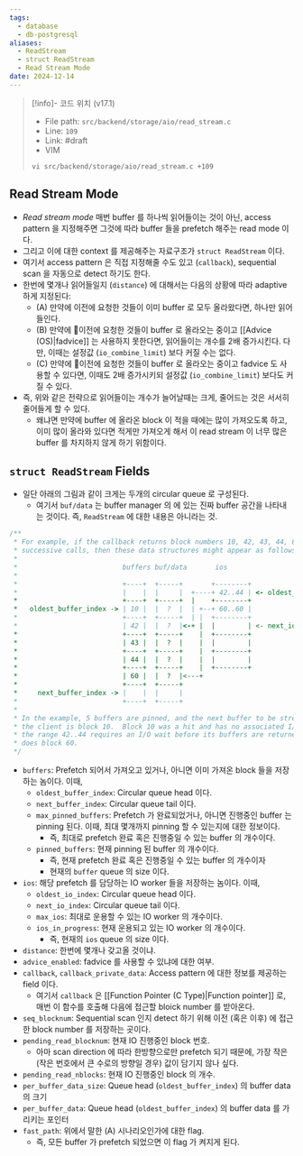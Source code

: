 ```yaml
---
tags:
  - database
  - db-postgresql
aliases:
  - ReadStream
  - struct ReadStream
  - Read Stream Mode
date: 2024-12-14
---
```

> [!info]- 코드 위치 (v17.1)
> - File path: `src/backend/storage/aio/read_stream.c`
> - Line: `109`
> - Link: #draft 
> - VIM
> ```
> vi src/backend/storage/aio/read_stream.c +109
> ```

## Read Stream Mode

- *Read stream mode* 매번 buffer 를 하나씩 읽어들이는 것이 아닌, access pattern 을 지정해주면 그것에 따라 buffer 들을 prefetch 해주는 read mode 이다.
- 그리고 이에 대한 context 를 제공해주는 자료구조가 `struct ReadStream` 이다.
- 여기서 access pattern 은 직접 지정해줄 수도 있고 (`callback`), sequential scan 을 자동으로 detect 하기도 한다.
- 한번에 몇개나 읽어들일지 (`distance`) 에 대해서는 다음의 상황에 따라 adaptive 하게 지정된다:
	- (A) 만약에 이전에 요청한 것들이 이미 buffer 로 모두 올라왔다면, 하나만 읽어들인다.
	- (B) 만약에 이전에 요청한 것들이 buffer 로 올라오는 중이고 [[Advice (OS)|fadvice]] 는 사용하지 못한다면, 읽어들이는 개수를 2배 증가시킨다. 다만, 이때는 설정값 (`io_combine_limit`) 보다 커질 수는 없다.
	- (C) 만약에 이전에 요청한 것들이 buffer 로 올라오는 중이고 fadvice 도 사용할 수 있다면, 이때도 2배 증가시키되 설정값 (`io_combine_limit`) 보다도 커질 수 있다.
- 즉, 위와 같은 전략으로 읽어들이는 개수가 늘어날때는 크게, 줄어드는 것은 서서히 줄어들게 할 수 있다.
	- 왜냐면 만약에 buffer 에 올라온 block 이 적을 때에는 많이 가져오도록 하고, 이미 많이 올라와 있다면 적게만 가져오게 해서 이 read stream 이 너무 많은 buffer 를 차지하지 않게 하기 위함이다.

## `struct ReadStream` Fields

- 일단 아래의 그림과 같이 크게는 두개의 circular queue 로 구성된다.
	- 여기서 `buf/data` 는 buffer manager 의 에 있는 진짜 buffer 공간을 나타내는 것이다. 즉, `ReadStream` 에 대한 내용은 아니라는 것.

```c
/**
 * For example, if the callback returns block numbers 10, 42, 43, 44, 60 in
 * successive calls, then these data structures might appear as follows:
 *
 *                          buffers buf/data       ios
 *
 *                          +----+  +-----+       +--------+
 *                          |    |  |     |  +----+ 42..44 | <- oldest_io_index
 *                          +----+  +-----+  |    +--------+
 *   oldest_buffer_index -> | 10 |  |  ?  |  | +--+ 60..60 |
 *                          +----+  +-----+  | |  +--------+
 *                          | 42 |  |  ?  |<-+ |  |        | <- next_io_index
 *                          +----+  +-----+    |  +--------+
 *                          | 43 |  |  ?  |    |  |        |
 *                          +----+  +-----+    |  +--------+
 *                          | 44 |  |  ?  |    |  |        |
 *                          +----+  +-----+    |  +--------+
 *                          | 60 |  |  ?  |<---+
 *                          +----+  +-----+
 *     next_buffer_index -> |    |  |     |
 *                          +----+  +-----+
 *
 * In the example, 5 buffers are pinned, and the next buffer to be streamed to
 * the client is block 10.  Block 10 was a hit and has no associated I/O, but
 * the range 42..44 requires an I/O wait before its buffers are returned, as
 * does block 60.
 */
```

- `buffers`: Prefetch 되어서 가져오고 있거나, 아니면 이미 가져온 block 들을 저장하는 놈이다. 이때,
	- `oldest_buffer_index`: Circular queue head 이다.
	- `next_buffer_index`: Circular queue tail 이다.
	- `max_pinned_buffers`: Prefetch 가 완료되었거나, 아니면 진행중인 buffer 는 pinning 된다. 이때, 최대 몇개까지 pinning 할 수 있는지에 대한 정보이다.
		- 즉, 최대로 prefetch 완료 혹은 진행중일 수 있는 buffer 의 개수이다.
	- `pinned_buffers`: 현재 pinning 된 buffer 의 개수이다.
		- 즉, 현재 prefetch 완료 혹은 진행중일 수 있는 buffer 의 개수이자
		- 현재의 `buffer` queue 의 size 이다.
- `ios`: 해당 prefetch 를 담당하는 IO worker 들을 저장하는 놈이다. 이때,
	- `oldest_io_index`: Circular queue head 이다.
	- `next_io_index`: Circular queue tail 이다.
	- `max_ios`: 최대로 운용할 수 있는 IO worker 의 개수이다.
	- `ios_in_progress`: 현재 운용되고 있는 IO worker 의 개수이다.
		- 즉, 현재의 `ios` queue 의 size 이다.
- `distance`: 한번에 몇개나 갖고올 것이냐.
- `advice_enabled`: fadvice 를 사용할 수 있냐에 대한 여부.
- `callback`, `callback_private_data`: Access pattern 에 대한 정보를 제공하는 field 이다.
	- 여기서 `callback` 은 [[Function Pointer (C Type)|Function pointer]] 로, 매번 이 함수를 호출해 다음에 접근할 bloick number 를 받아온다.
- `seq_blocknum`: Sequential scan 인지 detect 하기 위해 이전 (혹은 이후) 에 접근한 block number 를 저장하는 곳이다.
- `pending_read_blocknum`: 현재 IO 진행중인 block 번호.
	- 아마 scan direction 에 따라 한방향으로만 prefetch 되기 때문에, 가장 작은 (작은 번호에서 큰 수로의 방향일 경우) 값이 담기지 않나 싶다.
- `pending_read_nblocks`: 현재 IO 진행중인 block 의 개수.
- `per_buffer_data_size`: Queue head (`oldest_buffer_index`) 의 buffer data 의 크기
- `per_buffer_data`: Queue head (`oldest_buffer_index`) 의 buffer data 를 가리키는 포인터
- `fast_path`: 위에서 말한 (A) 시나리오인가에 대한 flag.
	- 즉, 모든 buffer 가 prefetch 되었으면 이 flag 가 켜지게 된다.
